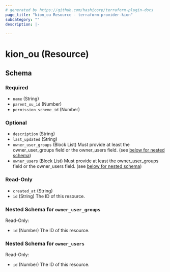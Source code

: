 ```yaml
---
# generated by https://github.com/hashicorp/terraform-plugin-docs
page_title: "kion_ou Resource - terraform-provider-kion"
subcategory: ""
description: |-
  
---
```


# kion_ou (Resource)





<!-- schema generated by tfplugindocs -->
## Schema

### Required

- `name` (String)
- `parent_ou_id` (Number)
- `permission_scheme_id` (Number)

### Optional

- `description` (String)
- `last_updated` (String)
- `owner_user_groups` (Block List) Must provide at least the owner_user_groups field or the owner_users field. (see [below for nested schema](#nestedblock--owner_user_groups))
- `owner_users` (Block List) Must provide at least the owner_user_groups field or the owner_users field. (see [below for nested schema](#nestedblock--owner_users))

### Read-Only

- `created_at` (String)
- `id` (String) The ID of this resource.

<a id="nestedblock--owner_user_groups"></a>
### Nested Schema for `owner_user_groups`

Read-Only:

- `id` (Number) The ID of this resource.


<a id="nestedblock--owner_users"></a>
### Nested Schema for `owner_users`

Read-Only:

- `id` (Number) The ID of this resource.


